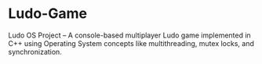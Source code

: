 # Ludo-Game
 Ludo OS Project – A console-based multiplayer Ludo game implemented in C++ using Operating System concepts like multithreading, mutex locks, and synchronization.
